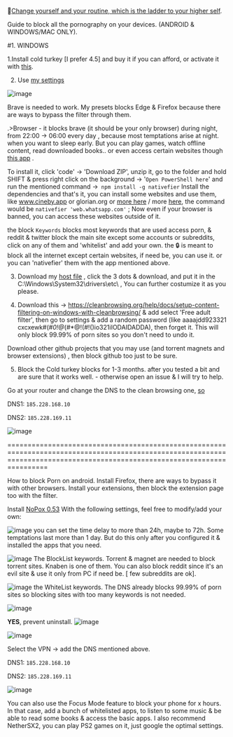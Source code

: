 📌[Change yourself and your routine, which is the ladder to your higher self](https://github.com/SpeedRunnner33/Dharma/blob/main/Dharma..md). 

Guide to block all the pornography on  your devices. (ANDROID & WINDOWS/MAC ONLY).


#1. WINDOWS

1.Install cold turkey [I prefer 4.5] and buy it if you can afford, or activate it with [this](https://github.com/coderhisham/ColdTurkeyBlockerPro-Activator-FREE).

2. Use [my settings](https://odysee.com/@NewLife:0ae/Block-Lists-from-DESKTOP-BRHKA15:5)


![image](https://github.com/user-attachments/assets/a8822e27-7f76-4e50-9398-7b35282ebcb5)

Brave is needed to work. My presets blocks Edge & Firefox because there are ways to bypass the filter through them.

.>Browser - it blocks brave (it should be your only browser) during night, from 22:00 -> 06:00 every day , because most temptations arise at night. when you want to sleep early. 
But you can play games, watch offline content, read downloaded books.. or even access certain websites though [this app](https://github.com/nativefier/nativefier) .

To install it, click 'code' -> 'Download ZIP', unzip it, go to the folder and hold SHIFT & press right click on the background -> '```Open PowerShell here```' and run the mentioned command ->``` npm install -g nativefier```
Install the dependencies and that's it, you can install some websites and use them, like www.cineby.app or glorian.org or [more here](https://odysee.com/@Soren:71/%F0%9F%94%B0Megathread_with_Resources%F0%9F%94%B0:1) / more [here](https://fmhy.xyz/videopiracyguide#anime-streaming), the command would be ```nativefier 'web.whatsapp.com'``` ;
Now even if your browser is banned, you can access these websites outside of it.

the block ``Keywords`` blocks most keywords that are used access porn, & reddit & twitter block the main site except some accounts or subreddits, click on any of them and 'whitelist' and add your own.
the 🔒 is meant to block all the internet except certain websites, if need be, you can use it. or you can 'nativefier' them with the app mentioned above.

3. Download my [host file](https://odysee.com/@NewLife:0ae/HOSTS_____:4) , click the 3 dots & download, and put it in the C:\Windows\System32\drivers\etc\ , You can further costumize it as you please.

4. Download this ->  https://cleanbrowsing.org/help/docs/setup-content-filtering-on-windows-with-cleanbrowsing/ & add select 'Free adult filter', then go to settings & add a random password (like aaaajdd923321 cxcxewk#(*#0!@*(#*@!(#!()io321iIODAIDADDA), then forget it. This will only block 99.99% of porn sites so you don't need to undo it.

Download other github projects that you may use (and torrent magnets and browser extensions) , then block github too just to be sure. 

5. Block the Cold turkey blocks for 1-3 months. after you tested a bit and are sure that it works well. - otherwise open an issue & I will try to help.

Go at your router and change the DNS to the clean browsing one, [so](https://es.wikipedia.org/wiki/CleanBrowsing) 

DNS1:	```185.228.168.10```

DNS2:  ```185.228.169.11```

![image](https://github.com/user-attachments/assets/6f365144-57d0-44b5-98e4-afcfe344bc40)

============================================================================================================================================================================

How to block Porn on android. Install Firefox, there are ways to bypass it with other browsers. Install your extensions, then block the extension page too with the filter.

Install [NoPox 0.53](https://odysee.com/@NewLife:0ae/NoPox:a) With the following settings, feel free to modify/add your own:

![image](https://github.com/user-attachments/assets/33cb998a-54ec-48c1-912f-6199a5c5d4be)
 you can set the time delay to more than 24h, maybe to 72h. Some temptations last more than 1 day. But do this only after you configured it & installed the apps that you need.

 ![image](https://github.com/user-attachments/assets/cca9ac72-700a-44e4-bba5-2703684ec167)
 The BlockList keywords. Torrent & magnet are needed to block torrent sites. Knaben is one of them. You can also block reddit since it's an evil site & use it only from PC if need be. [ few subreddits are ok].

 ![image](https://github.com/user-attachments/assets/6c47e6e1-7489-4705-8e00-e4ad3613df74)
 the WhiteList keywords. The DNS already blocks 99.99% of porn sites so blocking sites with too many keywords is not needed. 

 ![image](https://github.com/user-attachments/assets/8b96afce-d96d-40a7-8d33-3632a8c7fcb7)

 **YES**, prevent uninstall.
![image](https://github.com/user-attachments/assets/0aeb14de-5c74-4a60-9eb9-8315a37cbdde)

![image](https://github.com/user-attachments/assets/07d8b22a-4a0e-43ca-8a18-4933112e4cdb)

Select the VPN -> add the DNS mentioned above.

DNS1:	```185.228.168.10```

DNS2:  ```185.228.169.11```

![image](https://github.com/user-attachments/assets/00d659d0-62bd-48aa-9589-8acf62825312)

You can also use the Focus Mode feature to block your phone for x hours. In that case, add a bunch of whitelisted apps, to listen to some music & be able to read some books & access the basic apps. 
I also recommend NetherSX2, you can play PS2 games on it, just google the optimal settings.




